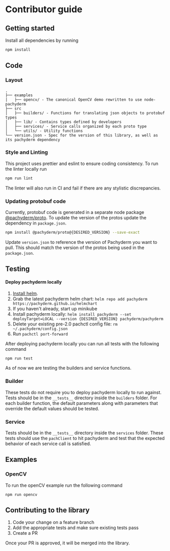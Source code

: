 # Contributor guide

## Getting started
Install all dependencies by running 
```bash
npm install
```

## Code

### Layout

```
.
├── examples
|   ├── opencv/ - The canonical OpenCV demo rewritten to use node-pachyderm
├── src
│   ├── builders/ - Functions for translating json objects to protobuf types
│   ├── lib/ - Contains types defined by developers
│   ├── services/ - Service calls organized by each proto type
│   └── utils/ - Utility functions 
└── version.json - Spec for the version of this library, as well as its pachyderm dependency
```

### Style and Linting 

This project uses prettier and eslint to ensure coding consistency. To run the linter locally run
```bash
npm run lint
```
The linter will also run in CI and fail if there are any stylistic discrepancies.

### Updating protobuf code

Currently, protobuf code is generated in a separate node package [@pachyderm/proto](https://www.npmjs.com/package/@pachyderm/proto?activeTab=dependencies). To update the version of the protos update the dependency in `package.json`.
```bash
npm install @pachyderm/proto@{DESIRED_VERSION} --save-exact
```

Update `version.json` to reference the version of Pachyderm you want to pull. This should match the version of the protos being used in the `package.json`.

## Testing

#### Deploy pachyderm locally
1. [Install helm](https://helm.sh/docs/intro/install/).
2. Grab the latest pachyderm helm chart: `helm repo add pachyderm https://pachyderm.github.io/helmchart`
3. If you haven't already, start up minikube
4. Install pachyderm locally: `helm install pachyderm --set deployTarget=LOCAL --version {DESIRED_VERSION} pachyderm/pachyderm`
5. Delete your existing pre-2.0 pachctl config file: `rm ~/.pachyderm/config.json`
6. Run `pachctl port-forward`

After deploying pachyderm locally you can run all tests with the following command
```bash
npm run test
```

As of now we are testing the builders and service functions. 
### Builder 
These tests do not require you to deploy pachyderm locally to run against. Tests should be in the `__tests__` directory inside the `builders` folder. For each builder function, the default parameters along with parameters that override the default values should be tested.
### Service
Tests should be in the `__tests__` directory inside the `services` folder. These tests should use the `pachClient` to hit pachyderm and test that the expected behavior of each service call is satisfied.

## Examples

### OpenCV
To run the openCV example run the following command
```base
npm run opencv
```
## Contributing to the library

1. Code your change on a feature branch
2. Add the appropriate tests and make sure existing tests pass
3. Create a PR

Once your PR is approved, it will be merged into the library.
